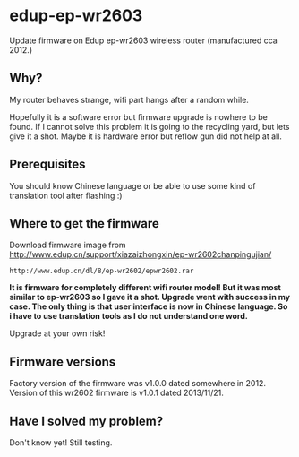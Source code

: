 # edup-ep-wr2603
Update firmware on Edup ep-wr2603 wireless router (manufactured cca 2012.)

## Why?
My router behaves strange, wifi part hangs after a random while.

Hopefully it is a software error but firmware upgrade is nowhere to be found.
If I cannot solve this problem it is going to the recycling yard, but lets give it a shot.
Maybe it is hardware error but reflow gun did not help at all.

## Prerequisites

You should know Chinese language or be able to use some kind of translation tool after flashing :)

## Where to get the firmware

Download firmware image from http://www.edup.cn/support/xiazaizhongxin/ep-wr2602chanpingujian/

```
http://www.edup.cn/dl/8/ep-wr2602/epwr2602.rar
```
**It is firmware for completely different wifi router model! But it was most similar to ep-wr2603 so I gave it a shot.
Upgrade went with success in my case. The only thing is that user interface is now in Chinese language.
So i have to use translation tools as I do not understand one word.**


Upgrade at your own risk!

## Firmware versions

Factory version of the firmware was v1.0.0 dated somewhere in 2012.
Version of this wr2602 firmware is v1.0.1 dated 2013/11/21.


## Have I solved my problem?

Don't know yet! Still testing.

